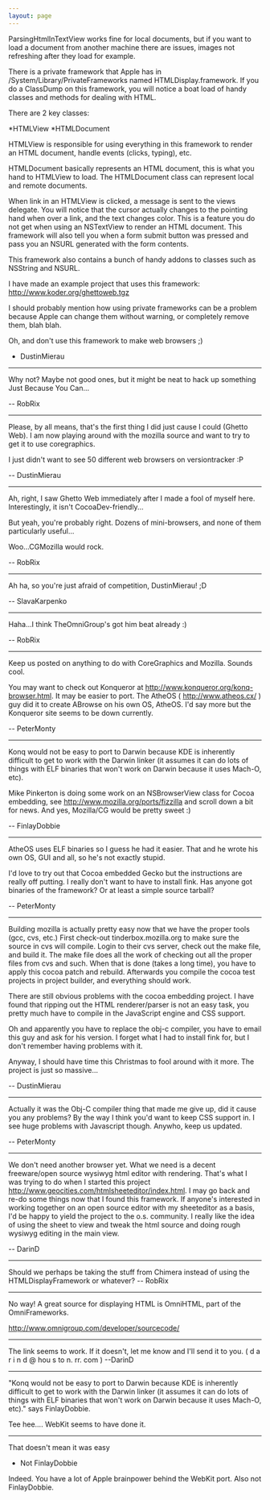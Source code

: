 ```yaml
---
layout: page
---
```


ParsingHtmlInTextView works fine for local documents, but if you want to load a document from another machine there are issues, images not refreshing after they load for example.

There is a private framework that Apple has in /System/Library/PrivateFrameworks named HTMLDisplay.framework. If you do a ClassDump on this framework, you will notice a boat load of handy classes and methods for dealing with HTML.

There are 2 key classes:

*HTMLView
*HTMLDocument


HTMLView is responsible for using everything in this framework to render an HTML document, handle events (clicks, typing), etc. 

HTMLDocument basically represents an HTML document, this is what you hand to HTMLView to load. The HTMLDocument class can represent local and remote documents.

When link in an HTMLView is clicked, a message is sent to the views delegate. You will notice that the cursor actually changes to the pointing hand when over a link, and the text changes color. This is a feature you do not get when using an NSTextView to render an HTML document. This framework will also tell you when a form submit button was pressed and pass you an NSURL generated with the form contents.

This framework also contains a bunch of handy addons to classes such as NSString and NSURL.

I have made an example project that uses this framework:
http://www.koder.org/ghettoweb.tgz

I should probably mention how using private frameworks can be a problem because Apple can change them without warning, or completely remove them, blah blah.

Oh, and don't use this framework to make web browsers ;) 

- DustinMierau

----

Why not? Maybe not good ones, but it might be neat to hack up something Just Because You Can...

-- RobRix

----

Please, by all means, that's the first thing I did just cause I could (Ghetto Web). I am now playing around with the mozilla source and want to try to get it to use coregraphics.

I just didn't want to see 50 different web browsers on versiontracker :P

-- DustinMierau

----

Ah, right, I saw Ghetto Web immediately after I made a fool of myself here. Interestingly, it isn't CocoaDev-friendly...

But yeah, you're probably right. Dozens of mini-browsers, and none of them particularly useful...

Woo...CGMozilla would rock.

-- RobRix

----

Ah ha, so you're just afraid of competition, DustinMierau! ;D

-- SlavaKarpenko

----

Haha...I think TheOmniGroup's got him beat already :)

-- RobRix

----

Keep us posted on anything to do with CoreGraphics and Mozilla. Sounds cool.

You may want to check out Konqueror at http://www.konqueror.org/konq-browser.html. It may be easier to port. The AtheOS ( http://www.atheos.cx/ ) guy did it to create ABrowse on his own OS, AtheOS. I'd say more but the Konqueror site seems to be down currently.

-- PeterMonty

----

Konq would not be easy to port to Darwin because KDE is inherently difficult to get to work with the Darwin linker (it assumes it can do lots of things with ELF binaries that won't work on Darwin because it uses Mach-O, etc).

Mike Pinkerton is doing some work on an NSBrowserView class for Cocoa embedding, see http://www.mozilla.org/ports/fizzilla and scroll down a bit for news. And yes, Mozilla/CG would be pretty sweet :)

-- FinlayDobbie

----

AtheOS uses ELF binaries so I guess he had it easier. That and he wrote his own OS, GUI and all, so he's not exactly stupid.

I'd love to try out that Cocoa embedded Gecko but the instructions are really off putting. I really don't want to have to install fink. Has anyone got binaries of the framework? Or at least a simple source tarball?

-- PeterMonty

----

Building mozilla is actually pretty easy now that we have the proper tools (gcc, cvs, etc.) First check-out tinderbox.mozilla.org to make sure the source in cvs will compile. Login to their cvs server, check out the make file, and build it. The make file does all the work of checking out all the proper files from cvs and such. When that is done (takes a long time), you have to apply this cocoa patch and rebuild. Afterwards you compile the cocoa test projects in project builder, and everything should work. 

There are still obvious problems with the cocoa embedding project. I have found that ripping out the HTML renderer/parser is not an easy task, you pretty much have to compile in the JavaScript engine and CSS support.

Oh and apparently you have to replace the obj-c compiler, you have to email this guy and ask for his version. I forget what I had to install fink for, but I don't remember having problems with it.

Anyway, I should have time this Christmas to fool around with it more. The project is just so massive...

-- DustinMierau

----

Actually it was the Obj-C compiler thing that made me give up, did it cause you any problems? By the way I think you'd want to keep CSS support in. I see huge problems with Javascript though. Anywho, keep us updated.

-- PeterMonty

----

We don't need another browser yet.  What we need is a decent freeware/open source wysiwyg html editor with rendering.  That's what I was trying to do when I started this project http://www.geocities.com/htmlsheeteditor/index.html.  I may go back and re-do some things now that I found this framework.  If anyone's interested in working together on an open source editor with my sheeteditor as a basis, I'd be happy to yield the project to the o.s. community.  I really like the idea of using the sheet to view and tweak the html source and doing rough wysiwyg editing in the main view.

-- DarinD

----

Should we perhaps be taking the stuff from Chimera instead of using the HTMLDisplayFramework or whatever? -- RobRix

----

No way! A great source for displaying HTML is OmniHTML, part of the OmniFrameworks.

http://www.omnigroup.com/developer/sourcecode/

----

The link seems to work.  If it doesn't, let me know and I'll send it to you. ( d a r i n d  @ hou s to n. rr. com ) --DarinD

----

"Konq would not be easy to port to Darwin because KDE is inherently difficult to get to work with the Darwin linker (it assumes it can do lots of things with ELF binaries that won't work on Darwin because it uses Mach-O, etc)." says FinlayDobbie.

Tee hee.... WebKit seems to have done it.

----

That doesn't mean it was easy

- Not FinlayDobbie

Indeed.  You have a lot of Apple brainpower behind the WebKit port.  Also not FinlayDobbie.
